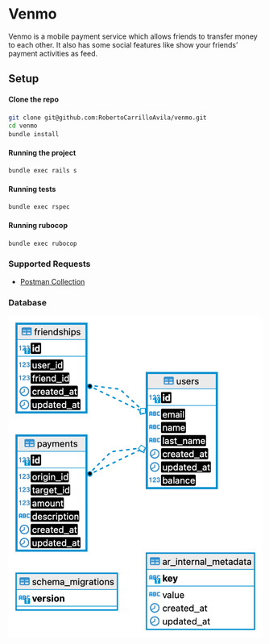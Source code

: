 # Venmo
Venmo​ is a mobile payment service which allows friends to transfer money to each other. It also has some social features like show your friends’ payment activities as feed.

## Setup

#### Clone the repo
```sh
git clone git@github.com:RobertoCarrilloAvila/venmo.git
cd venmo
bundle install
```

#### Running the project
```sh
bundle exec rails s
```

#### Running tests
```sh
bundle exec rspec
```

#### Running rubocop
```sh
bundle exec rubocop 
```

### Supported Requests
  * [Postman Collection](https://www.getpostman.com/collections/0cee405706ad907242dd)

### Database
![Database tables](ER.png)